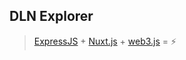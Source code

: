 ## DLN Explorer

> [ExpressJS](http://expressjs.com/) + [Nuxt.js](https://nuxtjs.org) + [web3.js](https://web3js.readthedocs.io) = :zap: